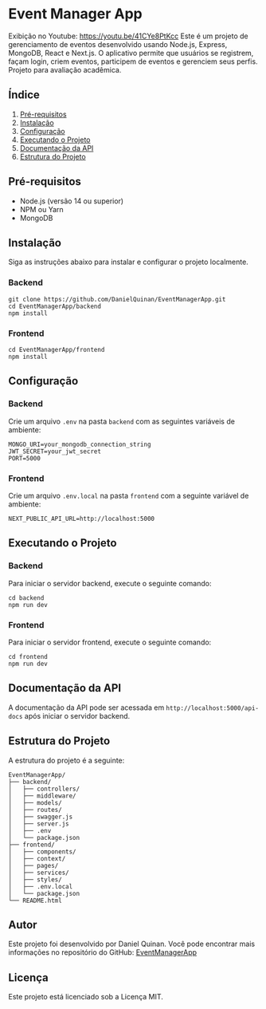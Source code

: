 Event Manager App
=================
Exibição no Youtube: https://youtu.be/41CYe8PtKcc
Este é um projeto de gerenciamento de eventos desenvolvido usando Node.js, Express, MongoDB, React e Next.js. O aplicativo permite que usuários se registrem, façam login, criem eventos, participem de eventos e gerenciem seus perfis. Projeto para avaliação acadêmica.

Índice
------

1.  [Pré-requisitos](#prerequisitos)
2.  [Instalação](#instalacao)
3.  [Configuração](#configuracao)
4.  [Executando o Projeto](#executando-o-projeto)
5.  [Documentação da API](#documentacao-da-api)
6.  [Estrutura do Projeto](#estrutura-do-projeto)

Pré-requisitos
--------------

*   Node.js (versão 14 ou superior)
*   NPM ou Yarn
*   MongoDB

Instalação
----------

Siga as instruções abaixo para instalar e configurar o projeto localmente.

### Backend

    git clone https://github.com/DanielQuinan/EventManagerApp.git
    cd EventManagerApp/backend
    npm install
    

### Frontend

    cd EventManagerApp/frontend
    npm install
    

Configuração
------------

### Backend

Crie um arquivo `.env` na pasta `backend` com as seguintes variáveis de ambiente:

    MONGO_URI=your_mongodb_connection_string
    JWT_SECRET=your_jwt_secret
    PORT=5000
    

### Frontend

Crie um arquivo `.env.local` na pasta `frontend` com a seguinte variável de ambiente:

    NEXT_PUBLIC_API_URL=http://localhost:5000
    

Executando o Projeto
--------------------

### Backend

Para iniciar o servidor backend, execute o seguinte comando:

    cd backend
    npm run dev
    

### Frontend

Para iniciar o servidor frontend, execute o seguinte comando:

    cd frontend
    npm run dev
   

Documentação da API
-------------------

A documentação da API pode ser acessada em `http://localhost:5000/api-docs` após iniciar o servidor backend.

Estrutura do Projeto
--------------------

A estrutura do projeto é a seguinte:

    EventManagerApp/
    ├── backend/
    │   ├── controllers/
    │   ├── middleware/
    │   ├── models/
    │   ├── routes/
    │   ├── swagger.js
    │   ├── server.js
    │   ├── .env
    │   └── package.json
    ├── frontend/
    │   ├── components/
    │   ├── context/
    │   ├── pages/
    │   ├── services/
    │   ├── styles/
    │   ├── .env.local
    │   └── package.json
    └── README.html
    

Autor
-------

Este projeto foi desenvolvido por Daniel Quinan. Você pode encontrar mais informações no repositório do GitHub: [EventManagerApp](https://github.com/DanielQuinan/EventManagerApp)

Licença
-------

Este projeto está licenciado sob a Licença MIT.
